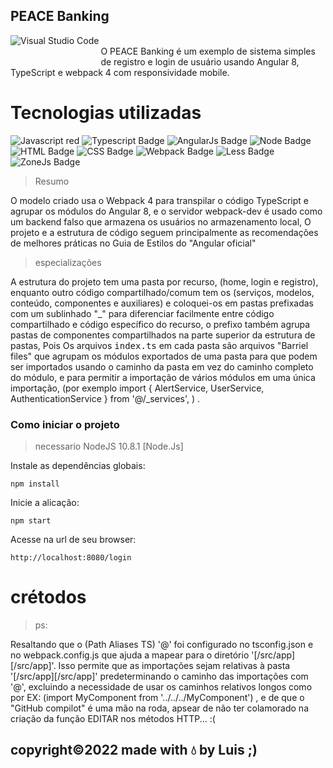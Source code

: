 ## PEACE Banking

<img align="left" alt="Visual Studio Code" style="margin-bottom: 30px;" src="https://i.ibb.co/v40qQWH/qwdqwdqwd.png" />


<br>
 O PEACE Banking é um exemplo de sistema simples de registro e login de usuário usando Angular 8, TypeScript e webpack 4 com responsividade mobile.
</br>


# Tecnologias utilizadas
![Javascript red](https://img.shields.io/badge/-JavaScript-6633cc?style=flat-square&logo=JavaScript&logoColor=white) ![Typescript Badge](https://img.shields.io/badge/-Typescript-6633cc?style=flat-square&logo=Typescript&logoColor=white) ![AngularJs Badge](https://img.shields.io/badge/-AngularJS-6633cc?style=flat-square&logo=Angular&logoColor=white) ![Node Badge](https://img.shields.io/badge/-NodeJS-6633cc?style=flat-square&logo=Node.js&logoColor=white)  ![HTML Badge](https://img.shields.io/badge/-HTML-6633cc?style=flat-square&logo=HTML5&logoColor=white) ![CSS Badge](https://img.shields.io/badge/-CSS-6633cc?style=flat-square&logo=CSS3&logoColor=white) ![Webpack Badge](https://img.shields.io/badge/-Webpack-6633cc?style=flat-square&logo=Webpack&logoColor=white) ![Less Badge](https://img.shields.io/badge/-Less-6633cc?style=flat-square&logo=Less&logoColor=white)
![ZoneJs Badge](https://img.shields.io/badge/-ZoneJs-6633cc?style=flat-square&logo=Zone&logoColor=white)

> Resumo

   O modelo criado usa o Webpack 4 para transpilar o código TypeScript e agrupar os módulos do Angular 8, e o servidor webpack-dev é usado como um backend falso que armazena os usuários no armazenamento local, O projeto e a estrutura de código seguem principalmente as recomendações de melhores práticas no Guia de Estilos do "Angular oficial"
    
> especializações
    
   A estrutura do projeto tem uma pasta por recurso, (home, login e registro), enquanto outro código compartilhado/comum tem os (serviços, modelos, conteúdo, componentes e auxiliares) e coloquei-os em pastas prefixadas com um sublinhado "_" para diferenciar facilmente entre código compartilhado e código específico do recurso, o prefixo também agrupa pastas de componentes compartilhados na parte superior da estrutura de pastas, Pois Os arquivos <kbd>index.ts</kbd> em cada pasta são arquivos "Barriel files" que agrupam os módulos exportados de uma pasta para que podem ser importados usando o caminho da pasta em vez do caminho completo do módulo, e para permitir a importação de vários módulos em uma única importação, (por exemplo <kdd>import { AlertService, UserService, AuthenticationService } from '@/_services', )</kdd> .
   
   
   
### Como iniciar o projeto


> necessario
 NodeJS 10.8.1   [Node.Js]

Instale as dependências globais:

```
npm install  
```
Inicie a alicação:

```
npm start  
```
Acesse na url de seu browser:

```
http://localhost:8080/login
```


# crétodos

> ps:

Resaltando que o (Path Aliases TS) '@' foi configurado no <kdd>tsconfig.json</kdd> e no <kdd>webpack.config.js</kdd> que ajuda a mapear para o diretório '[/src/app][/src/app]'. Isso permite que as importações sejam relativas à pasta '[/src/app][/src/app]' predeterminando o caminho das importações com '@', excluindo a necessidade de usar os caminhos relativos longos como por EX: (<kdd>import MyComponent from '../../../MyComponent'</kdd>) , e de que o "GitHub compilot" é uma mão na roda, apsear de não ter colamorado na criação da função EDITAR nos métodos HTTP... :( 

## copyright©2022 made with 💧 by Luis ;) 






















